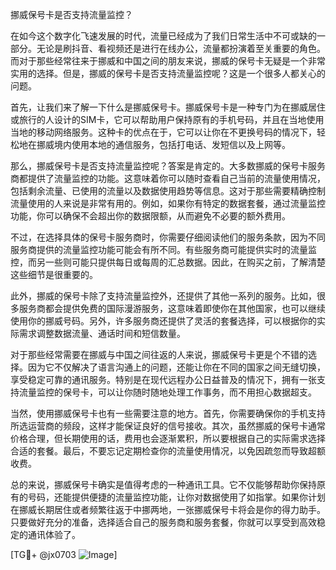 挪威保号卡是否支持流量监控？

在如今这个数字化飞速发展的时代，流量已经成为了我们日常生活中不可或缺的一部分。无论是刷抖音、看视频还是进行在线办公，流量都扮演着至关重要的角色。而对于那些经常往来于挪威和中国之间的朋友来说，挪威的保号卡无疑是一个非常实用的选择。但是，挪威的保号卡是否支持流量监控呢？这是一个很多人都关心的问题。

首先，让我们来了解一下什么是挪威保号卡。挪威保号卡是一种专门为在挪威居住或旅行的人设计的SIM卡，它可以帮助用户保持原有的手机号码，并且在当地使用当地的移动网络服务。这种卡的优点在于，它可以让你在不更换号码的情况下，轻松地在挪威境内使用本地的通信服务，包括打电话、发短信以及上网等。

那么，挪威保号卡是否支持流量监控呢？答案是肯定的。大多数挪威的保号卡服务商都提供了流量监控的功能。这意味着你可以随时查看自己当前的流量使用情况，包括剩余流量、已使用的流量以及数据使用趋势等信息。这对于那些需要精确控制流量使用的人来说是非常有用的。例如，如果你有特定的数据套餐，通过流量监控功能，你可以确保不会超出你的数据限额，从而避免不必要的额外费用。

不过，在选择具体的保号卡服务商时，你需要仔细阅读他们的服务条款，因为不同服务商提供的流量监控功能可能会有所不同。有些服务商可能提供实时的流量监控，而另一些则可能只提供每日或每周的汇总数据。因此，在购买之前，了解清楚这些细节是很重要的。

此外，挪威的保号卡除了支持流量监控外，还提供了其他一系列的服务。比如，很多服务商都会提供免费的国际漫游服务，这意味着即使你在其他国家，也可以继续使用你的挪威号码。另外，许多服务商还提供了灵活的套餐选择，可以根据你的实际需求调整数据流量、通话时间和短信数量。

对于那些经常需要在挪威与中国之间往返的人来说，挪威保号卡更是个不错的选择。因为它不仅解决了语言沟通上的问题，还能让你在不同的国家之间无缝切换，享受稳定可靠的通讯服务。特别是在现代远程办公日益普及的情况下，拥有一张支持流量监控的保号卡，可以让你随时随地处理工作事务，而不用担心数据超支。

当然，使用挪威保号卡也有一些需要注意的地方。首先，你需要确保你的手机支持所选运营商的频段，这样才能保证良好的信号接收。其次，虽然挪威的保号卡通常价格合理，但长期使用的话，费用也会逐渐累积，所以要根据自己的实际需求选择合适的套餐。最后，不要忘记定期检查你的流量使用情况，以免因疏忽而导致超额收费。

总的来说，挪威保号卡确实是值得考虑的一种通讯工具。它不仅能够帮助你保持原有的号码，还能提供便捷的流量监控功能，让你对数据使用了如指掌。如果你计划在挪威长期居住或者频繁往返于中挪两地，一张挪威保号卡将会是你的得力助手。只要做好充分的准备，选择适合自己的服务商和服务套餐，你就可以享受到高效稳定的通讯体验了。

[TG💪+ @jx0703 ![Image](https://github.com/user-attachments/assets/dbca1d08-cadb-493c-b0ec-ad6f7a83f270)]